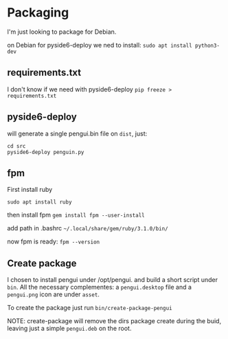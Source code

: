 # Packaging 

I'm just looking to package for Debian. 

on Debian for pyside6-deploy we ned to install:
`sudo apt install python3-dev`

## requirements.txt
I don't know if we need with pyside6-deploy
`pip freeze > requirements.txt`

## pyside6-deploy
will generate a single pengui.bin file on `dist`, just:
```
cd src
pyside6-deploy penguin.py
```

## fpm
First install ruby

`sudo apt install ruby`

then install fpm
`gem install fpm --user-install`

add path in .bashrc
`~/.local/share/gem/ruby/3.1.0/bin/`

now fpm is ready:
`fpm --version`

## Create package
I chosen to install pengui under /opt/pengui. and build a short script under `bin`. All the necessary complementes: a `pengui.desktop` file and a `pengui.png` icon are under `asset`.

To create the package just run `bin/create-package-pengui`

NOTE: create-package will remove the dirs package create during the buid, leaving just a simple `pengui.deb` on the root.
